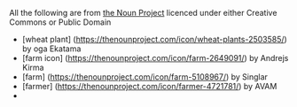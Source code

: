 All the following are from [the Noun Project](https://thenounproject.com) licenced under either Creative Commons or Public Domain

* [wheat plant] (https://thenounproject.com/icon/wheat-plants-2503585/) by oga Ekatama
* [farm icon] (https://thenounproject.com/icon/farm-2649091/) by Andrejs Kirma
* [farm] (https://thenounproject.com/icon/farm-5108967/) by Singlar
* [farmer] (https://thenounproject.com/icon/farmer-4721781/) by AVAM
* 

